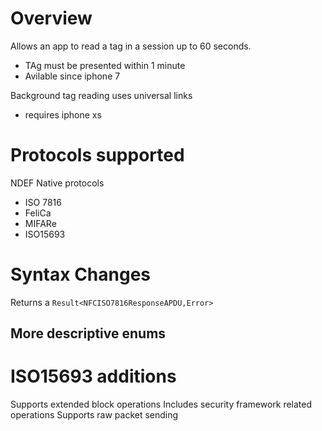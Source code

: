 # Overview
Allows an app to read a tag in a session up to 60 seconds.
* TAg must be presented within 1 minute
* Avilable since iphone 7

Background tag reading uses universal links
* requires iphone xs

# Protocols supported
NDEF
Native protocols
* ISO 7816
* FeliCa
* MIFARe
* ISO15693

# Syntax Changes
Returns a `Result<NFCISO7816ResponseAPDU,Error>` 

## More descriptive enums

# ISO15693 additions

Supports extended block operations
Includes security framework related operations
Supports raw packet sending
